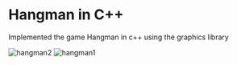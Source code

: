 # Hangman in C++
Implemented the game Hangman in c++ using the graphics library

![hangman2](https://user-images.githubusercontent.com/61026273/119604481-c2156880-be0c-11eb-93ce-46a79834ec0b.png)
![hangman1](https://user-images.githubusercontent.com/61026273/119604495-c6418600-be0c-11eb-8939-4117bdb719ea.png)

